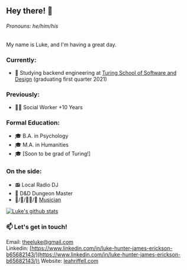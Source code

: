 ## Hey there! 👋
###### Pronouns: he/him/his

My name is Luke, and I'm having a great day.

### Currently:
- 🏫  Studying backend engineering at [Turing School of Software and Design](https://turing.io/) (graduating first quarter 2021)

### Previously:
- 👨‍💼 Social Worker +10 Years

### Formal Education:
- 🎓  B.A. in Psychology  
- 🎓  M.A. in Humanities  
- 🎓  [Soon to be grad of Turing!]  

### On the side:
- 📻  Local Radio DJ  
- 🐉  D&D Dungeon Master  
- 🥁/🎸/🧑‍🎤/🎹  [Musician](https://www.zealot.cool)  

[![Luke's github stats](https://github-readme-stats.vercel.app/api?username=lhje)](https://github.com/lhje/github-readme-stats)

### 📫 Let's get in touch!
Email: theeluke@gmail.com\
Linkedin: [https://www.linkedin.com/in/luke-hunter-james-erickson-b65682143/](https://www.linkedin.com/in/luke-hunter-james-erickson-b65682143/)\
Website: [leahriffell.com](www.leahriffell.com)
<!--
**LHJE/LHJE** is a ✨ _special_ ✨ repository because its `README.md` (this file) appears on your GitHub profile.

Here are some ideas to get you started:

- 🔭 I’m currently working on ...
- 🌱 I’m currently learning ...
- 👯 I’m looking to collaborate on ...
- 🤔 I’m looking for help with ...
- 💬 Ask me about ...
- 📫 How to reach me: ...
- 😄 Pronouns: ...
- ⚡ Fun fact: ...
-->
